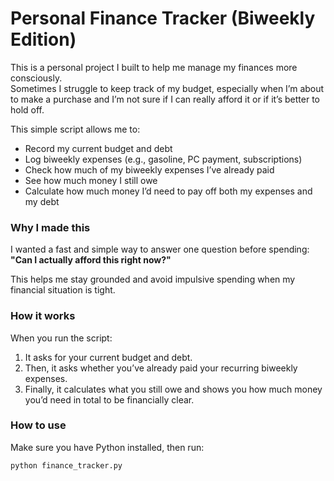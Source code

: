 # Personal Finance Tracker (Biweekly Edition)

This is a personal project I built to help me manage my finances more consciously.  
Sometimes I struggle to keep track of my budget, especially when I’m about to make a purchase and I’m not sure if I can really afford it or if it’s better to hold off.

This simple script allows me to:

- Record my current budget and debt
- Log biweekly expenses (e.g., gasoline, PC payment, subscriptions)
- Check how much of my biweekly expenses I’ve already paid
- See how much money I still owe
- Calculate how much money I’d need to pay off both my expenses and my debt

### Why I made this

I wanted a fast and simple way to answer one question before spending:  
**"Can I actually afford this right now?"**

This helps me stay grounded and avoid impulsive spending when my financial situation is tight.

### How it works

When you run the script:

1. It asks for your current budget and debt.
2. Then, it asks whether you’ve already paid your recurring biweekly expenses.
3. Finally, it calculates what you still owe and shows you how much money you’d need in total to be financially clear.

### How to use

Make sure you have Python installed, then run:

```bash
python finance_tracker.py
